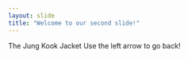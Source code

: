 ```yaml
---
layout: slide
title: "Welcome to our second slide!"
---
```

The Jung Kook Jacket
Use the left arrow to go back!

